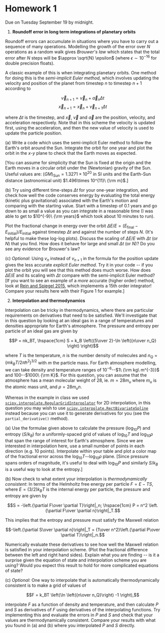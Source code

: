 # Homework 1

Due on Tuesday September 19 by midnight.


1. **Roundoff error in long term integrations of planetary orbits**

Roundoff errors can accumulate in situations where you have to carry out a sequence of many operations. Modelling the growth of the error over $N$ operations as a random walk gives *Brouwer's law* which states that the total error after $N$ steps will be $\approx \sqrt{N} \epsilon$ (where $\epsilon \sim 10^{-16}$ for double precision floats).

A classic example of this is when integrating planetary orbits. One method for doing this is the *semi-implicit Euler method*, which involves updating the velocity and position of the planet from timestep $n$ to timestep $n+1$ according to

$$\vec{v}_{n+1} = \vec{v}_n + \vec{a}_{n}\Delta t$$
$$\vec{x}_{n+1} = \vec{x}_n + \vec{v}_{n+1}\Delta t$$

where $\Delta t$ is the timestep, and $\vec{x}$, $\vec{v}$ and $\vec{a}$ are the position, velocity, and acceleration respectively. Note that in this scheme the velocity is updated first, using the acceleration, and then the new value of velocity is used to update the particle position. 

(a) Write a code which uses the semi-implicit Euler method to follow the Earth's orbit around the Sun. Integrate the orbit for one year and plot the orbit in the $x$-$y$ plane to check that the Earth moves as expected. 

[You can assume for simplicity that the Sun is fixed at the origin and the Earth moves in a circular orbit under the (Newtonian) gravity of the Sun. Useful values are: $(GM)_\mathrm{Sun} = 1.3271\times 10^{20}$ in SI units and the Earth-Sun distance (astronomical unit) $1.496\times 10^{11}\ {\rm m}$.]

(b) Try using different time-steps $\Delta t$ for your one-year integration, and check how well the code conserves energy by evaluating the total energy (kinetic plus gravitational) associated with the Earth's motion and comparing with the starting value. 
Start with a timestep of $0.1$ years and go down to as small a value as you can integrate in a reasonable time (I was able to get to $10^{-9}\ {\rm years}$ which took about 10 minutes to run). 

Plot the fractional change in energy over the orbit $\Delta E/E=(E_\mathrm{final}-E_\mathrm{initial})/E_\mathrm{initial}$ against timestep $\Delta t$ and against the number of steps $N$.  (It's helpful to make these log-log plots). Discuss the scaling of $\Delta E/E$ with $\Delta t$ (or $N$) that you find. How does it behave for large and small $\Delta t$ (or $N$)? Do you see any evidence for Brouwer's law?

(c) *Optional*: Using $v_n$ instead of $v_{n+1}$ in the formula for the position update gives the less accurate *explicit Euler method*. Try it in your code -- if you plot the orbit you will see that this method does much worse. How does $\Delta E/E$ and its scaling with $\Delta t$ compare with the semi-implicit Euler method?
[If you want to see an example of a *more* accurate (higher order) method, look at [Rein and Spiegel 2015](https://ui.adsabs.harvard.edu/abs/2015MNRAS.446.1424R/abstract), which implements a 15th order integrator! Compare your results here with their Figure 1 for example.]




2. **Interpolation and thermodynamics**

Interpolation can be tricky in thermodynamics, where there are particular requirements on derivatives that need to be satisfied. We'll investigate that in this question by looking at an ideal gas in a range of temperatures and densities appropriate for Earth's atmosphere. The pressure and entropy per particle of an ideal gas are given by 

$$P = nk_BT, \hspace{1cm} S = k_B \left({5\over 2}-\ln \left({n\over n_Q} \right) \right)$$

where $T$ is the temperature, $n$ is the number density of molecules and $n_Q=(m k_BT/2\pi\hbar^2)^{3/2}$ with $m$ the particle mass. For Earth atmosphere modelling, we can take density and temperature ranges of $10^{-6}$--$1\ {\rm kg\ m^{-3}}$ and $100$--$1000\ {\rm K}$. For this question, you can assume that the atmosphere has a mean molecular weight of $28$, ie. $m=28m_u$ where $m_u$ is the atomic mass unit, and $\rho = 28 m_u n$. 

Whereas in the example in class we used [`scipy.interpolate.RegularGridInterpolator`](https://docs.scipy.org/doc/scipy/reference/generated/scipy.interpolate.RegularGridInterpolator.html) for 2D interpolation, in this question you may wish to use [`scipy.interpolate.RectBivariateSpline`](https://docs.scipy.org/doc/scipy/reference/generated/scipy.interpolate.RectBivariateSpline.html#scipy.interpolate.RectBivariateSpline) instead because you can use it to generate derivatives for you (see the `partial_derivative()` method).

(a) Use the formulae given above to calculate the pressure ($\log_{10} P$) and entropy ($S/k_B$) for a uniformly-spaced grid of values of $\log_{10}T$ and $\log_{10}\rho$ that span the range of interest for Earth's atmosphere. Since we are interested in interpolation here, use a small number of points in each direction (e.g. $10$ points).
Interpolate within your table and plot a color map of the fractional error across the $\log_{10}T$--$\log_{10}\rho$ plane. [Since pressure spans orders of magnitude, it's useful to deal with $\log_{10} P$ and similarly $S/k_B$ is a useful way to look at the entropy.]

(b) Now check to what extent your interpolation is *thermodynamically consistent*: In terms of the Helmholtz free energy per particle $F=E-TS$, where $E=(3/2)k_BT$ is the internal energy per particle, the pressure and entropy are given by 

$$S = -\left.{\partial F\over \partial T}\right|_n; \hspace{1cm} P = n^2 \left.{\partial F\over \partial n}\right|_T.$$ 

This implies that the entropy and pressure must satisfy the Maxwell relation

$$-\left.{\partial S\over \partial n}\right|_T = {1\over n^2}\left.{\partial P\over \partial T}\right|_n.$$

Numerically evaluate these derivatives to see how well the Maxwell relation is satisfied in your interpolation scheme. (Plot the fractional difference between the left and right hand sides).
Explain what you are finding -- is it a surprise given the equation of state and interpolation scheme you are using? Would you expect this result to hold for more complicated equations of state?

(c) *Optional*: One way to interpolate that is automatically thermodynamically consistent is to make a grid of values of 

$$F = k_BT \left(\ln \left({n\over n_Q}\right) -1 \right),$$ 

interpolate $F$ as a function of density and temperature, and then calculate $P$ and $S$ as derivatives of $F$ using derivatives of the interpolating functions. Try implementing this and evaluate the errors in $P$ and $S$ and check that your values are thermodynamically consistent. Compare your results with what you found in (a) and (b) where you interpolated $P$ and $S$ directly.























